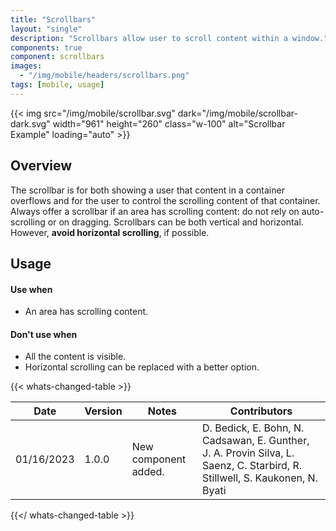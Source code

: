 ```yaml
---
title: "Scrollbars"
layout: "single"
description: "Scrollbars allow user to scroll content within a window."
components: true
component: scrollbars
images:
  - "/img/mobile/headers/scrollbars.png"
tags: [mobile, usage]
---
```


{{< img src="/img/mobile/scrollbar.svg" dark="/img/mobile/scrollbar-dark.svg" width="961" height="260" class="w-100" alt="Scrollbar Example" loading="auto" >}}

## Overview

The scrollbar is for both showing a user that content in a container overflows and for the user to control the scrolling content of that container. Always offer a scrollbar if an area has scrolling content: do not rely on auto-scrolling or on dragging. Scrollbars can be both vertical and horizontal. However, **avoid horizontal scrolling**, if possible.

## Usage

#### Use when

- An area has scrolling content.

#### Don't use when

- All the content is visible.
- Horizontal scrolling can be replaced with a better option.

{{< whats-changed-table >}}

| Date       | Version | Notes                | Contributors                                                                                                                |
| ---------- | ------- | -------------------- | --------------------------------------------------------------------------------------------------------------------------- |
| 01/16/2023 | 1.0.0   | New component added. | D. Bedick, E. Bohn, N. Cadsawan, E. Gunther, J. A. Provin Silva, L. Saenz, C. Starbird, R. Stillwell, S. Kaukonen, N. Byati |

{{</ whats-changed-table >}}
